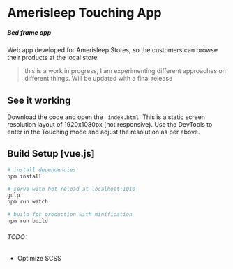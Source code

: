# Amerisleep Touching App 


##### Bed frame app

Web app developed for Amerisleep Stores, so the customers can browse their products at the local store



> this is a work in progress, I am experimenting different approaches on different things. Will be updated with a final release

## See it working

Download the code and open the ``` index.html```.
This is a static screen resolution layout of 1920x1080px (not responsive).
Use the DevTools to enter in the Touching mode and adjust the resolution as per above.



## Build Setup [vue.js]

``` bash
# install dependencies
npm install

# serve with hot reload at localhost:1010
gulp
npm run watch

# build for production with minification
npm run build
```


###### TODO:

 - Optimize SCSS